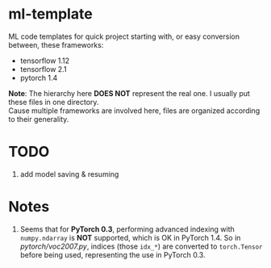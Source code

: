 # ml-template

ML code templates for quick project starting with, or easy conversion between, these frameworks:

- tensorflow 1.12
- tensorflow 2.1
- pytorch 1.4

**Note**: The hierarchy here **DOES NOT** represent the real one. I usually put these files in one directory.<br/>
Cause multiple frameworks are involved here, files are organized according to their generality.

# TODO

1. add model saving & resuming

# Notes

1. Seems that for **PyTorch 0.3**, performing advanced indexing with `numpy.ndarray` is **NOT** supported, which is OK in PyTorch 1.4. So in *pytorch/voc2007.py*, indices (those `idx_*`) are converted to `torch.Tensor` before being used, representing the use in PyTorch 0.3.